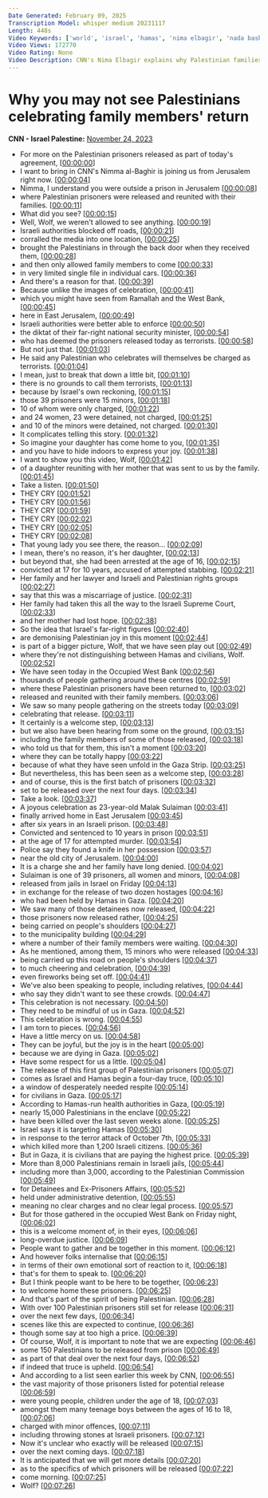 ```yaml
---
Date Generated: February 09, 2025
Transcription Model: whisper medium 20231117
Length: 448s
Video Keywords: ['world', 'israel', 'hamas', 'nima elbagir', 'nada bashir']
Video Views: 172770
Video Rating: None
Video Description: CNN's Nima Elbagir explains why Palestinian families who have had their family members released as part of the hostage deal with Israel may be too scared to celebrate their return in public. CNN's Nada Bashir reports on the reaction from Gaza when released Palestinians returned. #NimaElbagir #israel #NadaBashir
---
```


# Why you may not see Palestinians celebrating family members' return
**CNN - Israel Palestine:** [November 24, 2023](https://www.youtube.com/watch?v=voXlir19xpA)
*  For more on the Palestinian prisoners released as part of today's agreement, [[00:00:00](https://www.youtube.com/watch?v=voXlir19xpA&t=0.0s)]
*  I want to bring in CNN's Nimma al-Baghir is joining us from Jerusalem right now. [[00:00:04](https://www.youtube.com/watch?v=voXlir19xpA&t=4.16s)]
*  Nimma, I understand you were outside a prison in Jerusalem [[00:00:08](https://www.youtube.com/watch?v=voXlir19xpA&t=8.2s)]
*  where Palestinian prisoners were released and reunited with their families. [[00:00:11](https://www.youtube.com/watch?v=voXlir19xpA&t=11.4s)]
*  What did you see? [[00:00:15](https://www.youtube.com/watch?v=voXlir19xpA&t=15.84s)]
*  Well, Wolf, we weren't allowed to see anything. [[00:00:19](https://www.youtube.com/watch?v=voXlir19xpA&t=19.240000000000002s)]
*  Israeli authorities blocked off roads, [[00:00:21](https://www.youtube.com/watch?v=voXlir19xpA&t=21.8s)]
*  corralled the media into one location, [[00:00:25](https://www.youtube.com/watch?v=voXlir19xpA&t=25.0s)]
*  brought the Palestinians in through the back door when they received them, [[00:00:28](https://www.youtube.com/watch?v=voXlir19xpA&t=28.48s)]
*  and then only allowed family members to come [[00:00:33](https://www.youtube.com/watch?v=voXlir19xpA&t=33.24s)]
*  in very limited single file in individual cars. [[00:00:36](https://www.youtube.com/watch?v=voXlir19xpA&t=36.04s)]
*  And there's a reason for that. [[00:00:39](https://www.youtube.com/watch?v=voXlir19xpA&t=39.56s)]
*  Because unlike the images of celebration, [[00:00:41](https://www.youtube.com/watch?v=voXlir19xpA&t=41.24s)]
*  which you might have seen from Ramallah and the West Bank, [[00:00:45](https://www.youtube.com/watch?v=voXlir19xpA&t=45.0s)]
*  here in East Jerusalem, [[00:00:49](https://www.youtube.com/watch?v=voXlir19xpA&t=49.16s)]
*  Israeli authorities were better able to enforce [[00:00:50](https://www.youtube.com/watch?v=voXlir19xpA&t=50.64s)]
*  the diktat of their far-right national security minister, [[00:00:54](https://www.youtube.com/watch?v=voXlir19xpA&t=54.28s)]
*  who has deemed the prisoners released today as terrorists. [[00:00:58](https://www.youtube.com/watch?v=voXlir19xpA&t=58.400000000000006s)]
*  But not just that. [[00:01:03](https://www.youtube.com/watch?v=voXlir19xpA&t=63.08s)]
*  He said any Palestinian who celebrates will themselves be charged as terrorists. [[00:01:04](https://www.youtube.com/watch?v=voXlir19xpA&t=64.16s)]
*  I mean, just to break that down a little bit, [[00:01:10](https://www.youtube.com/watch?v=voXlir19xpA&t=70.16s)]
*  there is no grounds to call them terrorists, [[00:01:13](https://www.youtube.com/watch?v=voXlir19xpA&t=73.36s)]
*  because by Israel's own reckoning, [[00:01:15](https://www.youtube.com/watch?v=voXlir19xpA&t=75.52000000000001s)]
*  those 39 prisoners were 15 minors, [[00:01:18](https://www.youtube.com/watch?v=voXlir19xpA&t=78.0s)]
*  10 of whom were only charged, [[00:01:22](https://www.youtube.com/watch?v=voXlir19xpA&t=82.72000000000001s)]
*  and 24 women, 23 were detained, not charged, [[00:01:25](https://www.youtube.com/watch?v=voXlir19xpA&t=85.0s)]
*  and 10 of the minors were detained, not charged. [[00:01:30](https://www.youtube.com/watch?v=voXlir19xpA&t=90.68s)]
*  It complicates telling this story. [[00:01:32](https://www.youtube.com/watch?v=voXlir19xpA&t=92.96000000000001s)]
*  So imagine your daughter has come home to you, [[00:01:35](https://www.youtube.com/watch?v=voXlir19xpA&t=95.48s)]
*  and you have to hide indoors to express your joy. [[00:01:38](https://www.youtube.com/watch?v=voXlir19xpA&t=98.92000000000002s)]
*  I want to show you this video, Wolf, [[00:01:42](https://www.youtube.com/watch?v=voXlir19xpA&t=102.36000000000001s)]
*  of a daughter reuniting with her mother that was sent to us by the family. [[00:01:45](https://www.youtube.com/watch?v=voXlir19xpA&t=105.0s)]
*  Take a listen. [[00:01:50](https://www.youtube.com/watch?v=voXlir19xpA&t=110.48s)]
*  THEY CRY [[00:01:52](https://www.youtube.com/watch?v=voXlir19xpA&t=112.88000000000001s)]
*  THEY CRY [[00:01:56](https://www.youtube.com/watch?v=voXlir19xpA&t=116.0s)]
*  THEY CRY [[00:01:59](https://www.youtube.com/watch?v=voXlir19xpA&t=119.0s)]
*  THEY CRY [[00:02:02](https://www.youtube.com/watch?v=voXlir19xpA&t=122.0s)]
*  THEY CRY [[00:02:05](https://www.youtube.com/watch?v=voXlir19xpA&t=125.0s)]
*  THEY CRY [[00:02:08](https://www.youtube.com/watch?v=voXlir19xpA&t=128.0s)]
*  That young lady you see there, the reason... [[00:02:09](https://www.youtube.com/watch?v=voXlir19xpA&t=129.0s)]
*  I mean, there's no reason, it's her daughter, [[00:02:13](https://www.youtube.com/watch?v=voXlir19xpA&t=133.0s)]
*  but beyond that, she had been arrested at the age of 16, [[00:02:15](https://www.youtube.com/watch?v=voXlir19xpA&t=135.92000000000002s)]
*  convicted at 17 for 10 years, accused of attempted stabbing. [[00:02:21](https://www.youtube.com/watch?v=voXlir19xpA&t=141.0s)]
*  Her family and her lawyer and Israeli and Palestinian rights groups [[00:02:27](https://www.youtube.com/watch?v=voXlir19xpA&t=147.07999999999998s)]
*  say that this was a miscarriage of justice. [[00:02:31](https://www.youtube.com/watch?v=voXlir19xpA&t=151.2s)]
*  Her family had taken this all the way to the Israeli Supreme Court, [[00:02:33](https://www.youtube.com/watch?v=voXlir19xpA&t=153.76s)]
*  and her mother had lost hope. [[00:02:38](https://www.youtube.com/watch?v=voXlir19xpA&t=158.44s)]
*  So the idea that Israel's far-right figures [[00:02:40](https://www.youtube.com/watch?v=voXlir19xpA&t=160.68s)]
*  are demonising Palestinian joy in this moment [[00:02:44](https://www.youtube.com/watch?v=voXlir19xpA&t=164.64s)]
*  is part of a bigger picture, Wolf, that we have seen play out [[00:02:49](https://www.youtube.com/watch?v=voXlir19xpA&t=169.04000000000002s)]
*  where they're not distinguishing between Hamas and civilians, Wolf. [[00:02:52](https://www.youtube.com/watch?v=voXlir19xpA&t=172.32000000000002s)]
*  We have seen today in the Occupied West Bank [[00:02:56](https://www.youtube.com/watch?v=voXlir19xpA&t=176.44s)]
*  thousands of people gathering around these centres [[00:02:59](https://www.youtube.com/watch?v=voXlir19xpA&t=179.28s)]
*  where these Palestinian prisoners have been returned to, [[00:03:02](https://www.youtube.com/watch?v=voXlir19xpA&t=182.68s)]
*  released and reunited with their family members. [[00:03:06](https://www.youtube.com/watch?v=voXlir19xpA&t=186.44s)]
*  We saw so many people gathering on the streets today [[00:03:09](https://www.youtube.com/watch?v=voXlir19xpA&t=189.32s)]
*  celebrating that release. [[00:03:11](https://www.youtube.com/watch?v=voXlir19xpA&t=191.92000000000002s)]
*  It certainly is a welcome step, [[00:03:13](https://www.youtube.com/watch?v=voXlir19xpA&t=193.56s)]
*  but we also have been hearing from some on the ground, [[00:03:15](https://www.youtube.com/watch?v=voXlir19xpA&t=195.20000000000002s)]
*  including the family members of some of those released, [[00:03:18](https://www.youtube.com/watch?v=voXlir19xpA&t=198.07999999999998s)]
*  who told us that for them, this isn't a moment [[00:03:20](https://www.youtube.com/watch?v=voXlir19xpA&t=200.76s)]
*  where they can be totally happy [[00:03:22](https://www.youtube.com/watch?v=voXlir19xpA&t=202.88s)]
*  because of what they have seen unfold in the Gaza Strip. [[00:03:25](https://www.youtube.com/watch?v=voXlir19xpA&t=205.0s)]
*  But nevertheless, this has been seen as a welcome step, [[00:03:28](https://www.youtube.com/watch?v=voXlir19xpA&t=208.84s)]
*  and of course, this is the first batch of prisoners [[00:03:32](https://www.youtube.com/watch?v=voXlir19xpA&t=212.07999999999998s)]
*  set to be released over the next four days. [[00:03:34](https://www.youtube.com/watch?v=voXlir19xpA&t=214.56s)]
*  Take a look. [[00:03:37](https://www.youtube.com/watch?v=voXlir19xpA&t=217.6s)]
*  A joyous celebration as 23-year-old Malak Sulaiman [[00:03:41](https://www.youtube.com/watch?v=voXlir19xpA&t=221.23999999999998s)]
*  finally arrived home in East Jerusalem [[00:03:45](https://www.youtube.com/watch?v=voXlir19xpA&t=225.28s)]
*  after six years in an Israeli prison. [[00:03:48](https://www.youtube.com/watch?v=voXlir19xpA&t=228.16s)]
*  Convicted and sentenced to 10 years in prison [[00:03:51](https://www.youtube.com/watch?v=voXlir19xpA&t=231.32000000000002s)]
*  at the age of 17 for attempted murder. [[00:03:54](https://www.youtube.com/watch?v=voXlir19xpA&t=234.24s)]
*  Police say they found a knife in her possession [[00:03:57](https://www.youtube.com/watch?v=voXlir19xpA&t=237.64000000000001s)]
*  near the old city of Jerusalem. [[00:04:00](https://www.youtube.com/watch?v=voXlir19xpA&t=240.28s)]
*  It is a charge she and her family have long denied. [[00:04:02](https://www.youtube.com/watch?v=voXlir19xpA&t=242.28s)]
*  Sulaiman is one of 39 prisoners, all women and minors, [[00:04:08](https://www.youtube.com/watch?v=voXlir19xpA&t=248.96s)]
*  released from jails in Israel on Friday [[00:04:13](https://www.youtube.com/watch?v=voXlir19xpA&t=253.84s)]
*  in exchange for the release of two dozen hostages [[00:04:16](https://www.youtube.com/watch?v=voXlir19xpA&t=256.84000000000003s)]
*  who had been held by Hamas in Gaza. [[00:04:20](https://www.youtube.com/watch?v=voXlir19xpA&t=260.12s)]
*  We saw many of those detainees now released, [[00:04:22](https://www.youtube.com/watch?v=voXlir19xpA&t=262.84000000000003s)]
*  those prisoners now released rather, [[00:04:25](https://www.youtube.com/watch?v=voXlir19xpA&t=265.56s)]
*  being carried on people's shoulders [[00:04:27](https://www.youtube.com/watch?v=voXlir19xpA&t=267.28000000000003s)]
*  to the municipality building [[00:04:29](https://www.youtube.com/watch?v=voXlir19xpA&t=269.48s)]
*  where a number of their family members were waiting. [[00:04:30](https://www.youtube.com/watch?v=voXlir19xpA&t=270.76s)]
*  As he mentioned, among them, 15 minors who were released [[00:04:33](https://www.youtube.com/watch?v=voXlir19xpA&t=273.24s)]
*  being carried up this road on people's shoulders [[00:04:37](https://www.youtube.com/watch?v=voXlir19xpA&t=277.2s)]
*  to much cheering and celebration, [[00:04:39](https://www.youtube.com/watch?v=voXlir19xpA&t=279.8s)]
*  even fireworks being set off. [[00:04:41](https://www.youtube.com/watch?v=voXlir19xpA&t=281.68s)]
*  We've also been speaking to people, including relatives, [[00:04:44](https://www.youtube.com/watch?v=voXlir19xpA&t=284.44s)]
*  who say they didn't want to see these crowds. [[00:04:47](https://www.youtube.com/watch?v=voXlir19xpA&t=287.44s)]
*  This celebration is not necessary. [[00:04:50](https://www.youtube.com/watch?v=voXlir19xpA&t=290.76s)]
*  They need to be mindful of us in Gaza. [[00:04:52](https://www.youtube.com/watch?v=voXlir19xpA&t=292.76s)]
*  This celebration is wrong. [[00:04:55](https://www.youtube.com/watch?v=voXlir19xpA&t=295.03999999999996s)]
*  I am torn to pieces. [[00:04:56](https://www.youtube.com/watch?v=voXlir19xpA&t=296.68s)]
*  Have a little mercy on us. [[00:04:58](https://www.youtube.com/watch?v=voXlir19xpA&t=298.4s)]
*  They can be joyful, but the joy is in the heart [[00:05:00](https://www.youtube.com/watch?v=voXlir19xpA&t=300.28s)]
*  because we are dying in Gaza. [[00:05:02](https://www.youtube.com/watch?v=voXlir19xpA&t=302.56s)]
*  Have some respect for us a little. [[00:05:04](https://www.youtube.com/watch?v=voXlir19xpA&t=304.52s)]
*  The release of this first group of Palestinian prisoners [[00:05:07](https://www.youtube.com/watch?v=voXlir19xpA&t=307.59999999999997s)]
*  comes as Israel and Hamas begin a four-day truce, [[00:05:10](https://www.youtube.com/watch?v=voXlir19xpA&t=310.8s)]
*  a window of desperately needed respite [[00:05:14](https://www.youtube.com/watch?v=voXlir19xpA&t=314.92s)]
*  for civilians in Gaza. [[00:05:17](https://www.youtube.com/watch?v=voXlir19xpA&t=317.36s)]
*  According to Hamas-run health authorities in Gaza, [[00:05:19](https://www.youtube.com/watch?v=voXlir19xpA&t=319.32s)]
*  nearly 15,000 Palestinians in the enclave [[00:05:22](https://www.youtube.com/watch?v=voXlir19xpA&t=322.56s)]
*  have been killed over the last seven weeks alone. [[00:05:25](https://www.youtube.com/watch?v=voXlir19xpA&t=325.72s)]
*  Israel says it is targeting Hamas [[00:05:30](https://www.youtube.com/watch?v=voXlir19xpA&t=330.72s)]
*  in response to the terror attack of October 7th, [[00:05:33](https://www.youtube.com/watch?v=voXlir19xpA&t=333.36s)]
*  which killed more than 1,200 Israeli citizens. [[00:05:36](https://www.youtube.com/watch?v=voXlir19xpA&t=336.28000000000003s)]
*  But in Gaza, it is civilians that are paying the highest price. [[00:05:39](https://www.youtube.com/watch?v=voXlir19xpA&t=339.8s)]
*  More than 8,000 Palestinians remain in Israeli jails, [[00:05:44](https://www.youtube.com/watch?v=voXlir19xpA&t=344.88s)]
*  including more than 3,000, according to the Palestinian Commission [[00:05:49](https://www.youtube.com/watch?v=voXlir19xpA&t=349.12s)]
*  for Detainees and Ex-Prisoners Affairs, [[00:05:52](https://www.youtube.com/watch?v=voXlir19xpA&t=352.72s)]
*  held under administrative detention, [[00:05:55](https://www.youtube.com/watch?v=voXlir19xpA&t=355.40000000000003s)]
*  meaning no clear charges and no clear legal process. [[00:05:57](https://www.youtube.com/watch?v=voXlir19xpA&t=357.88s)]
*  But for those gathered in the occupied West Bank on Friday night, [[00:06:02](https://www.youtube.com/watch?v=voXlir19xpA&t=362.52s)]
*  this is a welcome moment of, in their eyes, [[00:06:06](https://www.youtube.com/watch?v=voXlir19xpA&t=366.04s)]
*  long-overdue justice. [[00:06:09](https://www.youtube.com/watch?v=voXlir19xpA&t=369.48s)]
*  People want to gather and be together in this moment. [[00:06:12](https://www.youtube.com/watch?v=voXlir19xpA&t=372.08000000000004s)]
*  And however folks internalise that [[00:06:15](https://www.youtube.com/watch?v=voXlir19xpA&t=375.04s)]
*  in terms of their own emotional sort of reaction to it, [[00:06:18](https://www.youtube.com/watch?v=voXlir19xpA&t=378.28000000000003s)]
*  that's for them to speak to. [[00:06:20](https://www.youtube.com/watch?v=voXlir19xpA&t=380.88s)]
*  But I think people want to be here to be together, [[00:06:23](https://www.youtube.com/watch?v=voXlir19xpA&t=383.76s)]
*  to welcome home these prisoners. [[00:06:25](https://www.youtube.com/watch?v=voXlir19xpA&t=385.84000000000003s)]
*  And that's part of the spirit of being Palestinian. [[00:06:28](https://www.youtube.com/watch?v=voXlir19xpA&t=388.12s)]
*  With over 100 Palestinian prisoners still set for release [[00:06:31](https://www.youtube.com/watch?v=voXlir19xpA&t=391.48s)]
*  over the next few days, [[00:06:34](https://www.youtube.com/watch?v=voXlir19xpA&t=394.88s)]
*  scenes like this are expected to continue, [[00:06:36](https://www.youtube.com/watch?v=voXlir19xpA&t=396.64s)]
*  though some say at too high a price. [[00:06:39](https://www.youtube.com/watch?v=voXlir19xpA&t=399.96s)]
*  Of course, Wolf, it is important to note that we are expecting [[00:06:46](https://www.youtube.com/watch?v=voXlir19xpA&t=406.52s)]
*  some 150 Palestinians to be released from prison [[00:06:49](https://www.youtube.com/watch?v=voXlir19xpA&t=409.08s)]
*  as part of that deal over the next four days, [[00:06:52](https://www.youtube.com/watch?v=voXlir19xpA&t=412.08s)]
*  if indeed that truce is upheld. [[00:06:54](https://www.youtube.com/watch?v=voXlir19xpA&t=414.28s)]
*  And according to a list seen earlier this week by CNN, [[00:06:55](https://www.youtube.com/watch?v=voXlir19xpA&t=415.91999999999996s)]
*  the vast majority of those prisoners listed for potential release [[00:06:59](https://www.youtube.com/watch?v=voXlir19xpA&t=419.59999999999997s)]
*  were young people, children under the age of 18, [[00:07:03](https://www.youtube.com/watch?v=voXlir19xpA&t=423.64000000000004s)]
*  amongst them many teenage boys between the ages of 16 to 18, [[00:07:06](https://www.youtube.com/watch?v=voXlir19xpA&t=426.72s)]
*  charged with minor offences, [[00:07:11](https://www.youtube.com/watch?v=voXlir19xpA&t=431.36s)]
*  including throwing stones at Israeli prisoners. [[00:07:12](https://www.youtube.com/watch?v=voXlir19xpA&t=432.72s)]
*  Now it's unclear who exactly will be released [[00:07:15](https://www.youtube.com/watch?v=voXlir19xpA&t=435.8s)]
*  over the next coming days. [[00:07:18](https://www.youtube.com/watch?v=voXlir19xpA&t=438.92s)]
*  It is anticipated that we will get more details [[00:07:20](https://www.youtube.com/watch?v=voXlir19xpA&t=440.56s)]
*  as to the specifics of which prisoners will be released [[00:07:22](https://www.youtube.com/watch?v=voXlir19xpA&t=442.6s)]
*  come morning. [[00:07:25](https://www.youtube.com/watch?v=voXlir19xpA&t=445.96000000000004s)]
*  Wolf? [[00:07:26](https://www.youtube.com/watch?v=voXlir19xpA&t=446.8s)]
